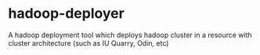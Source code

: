 hadoop-deployer
===============

A hadoop deployment tool which deploys hadoop cluster in a resource with cluster architecture (such as IU Quarry, Odin, etc)